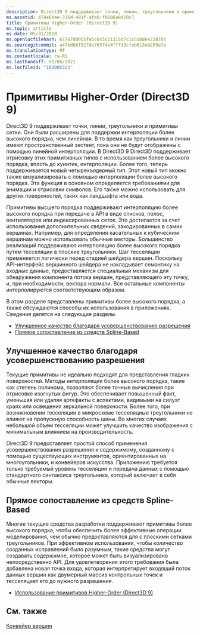 ```yaml
---
description: Direct3D 9 поддерживает точки, линии, треугольники и примитивы сетки.
ms.assetid: 474e8bee-336d-491f-afa0-f0186a8d19c7
title: Примитивы Higher-Order (Direct3D 9)
ms.topic: article
ms.date: 05/31/2018
ms.openlocfilehash: 67767dd955fa5c0c5c21315d7c1c510de422870c
ms.sourcegitcommit: a47bd86f517de76374e4fff33cfeb613eb259a7e
ms.translationtype: MT
ms.contentlocale: ru-RU
ms.lasthandoff: 01/06/2021
ms.locfileid: "103805321"
---
```

# <a name="higher-order-primitives-direct3d-9"></a>Примитивы Higher-Order (Direct3D 9)

Direct3D 9 поддерживает точки, линии, треугольники и примитивы сетки. Они были расширены для поддержки интерполяции более высокого порядка, чем линейная. В то время как треугольники и линии имеют пространственный экстент, пока они не будут отображены с помощью линейной интерполяции. В Direct3D 9 Direct3D поддерживает отрисовку этих примитивных типов с использованием более высокого порядка, вплоть до куинтик, интерполяции. Более того, теперь поддерживается новый четырехъядерный тип. Этот новый тип можно также визуализировать с помощью интерполяции более высокого порядка. Эта функция в основном определяется требованиями для анимации и отрисовки символов. Его также можно использовать для других поверхностей, таких как ландшафта или вода.

Примитивы высшего порядка поддерживают интерполяцию более высокого порядка при передаче в API в виде списков, полос, вентиляторов или индексированных сеток. Это достигается за счет использования дополнительных сведений, закодированных в самих вершинах. Например, для определения касательных к кубическим вершинам можно использовать обычные векторы. Большинство реализаций поддерживают интерполяцию более высокого порядка путем тесселяции в плоские треугольники. Шаг тесселяции применяется логически перед стадией шейдера вершин. Поскольку API-интерфейс вершинного шейдера не накладывает семантику на входные данные, предоставляется специальный механизм для обнаружения компонента потока вершин, представляющего эту точку, и, при необходимости, вектора нормали. Все остальные компоненты интерполируются соответствующим образом.

В этом разделе представлены примитивы более высокого порядка, а также обсуждаются способы их использования в приложениях. Сведения делятся на следующие разделы.

-   [Улучшенное качество благодаря усовершенствованию разрешения](#improved-quality-through-resolution-enhancement)
-   [Прямое сопоставление из средств Spline-Based](#direct-mapping-from-spline-based-tools)

## <a name="improved-quality-through-resolution-enhancement"></a>Улучшенное качество благодаря усовершенствованию разрешения

Текущие примитивы не идеально подходят для представления гладких поверхностей. Методы интерполяции более высокого порядка, такие как степень полинома, позволяют более точные вычисления при отрисовке изогнутых фигур. Это обеспечивает повышенный факт, уменьшая или удаляя артефакты с аспектами, видимыми на силуэт краях или освещения зеркальной поверхности. Более того, при возникновении тесселяции в микросхеме тесселяциые треугольники не влияют на пропускную способность шины. Во многих случаях небольшой объем тесселяции может улучшить качество изображения с минимальным влиянием на производительность.

Direct3D 9 предоставляет простой способ применения усовершенствования разрешения к содержимому, созданному с помощью существующих инструментов, ориентированных на многоугольники, и конвейеров искусства. Приложению требуется только требуемый уровень тесселяции и передача данных с помощью стандартного синтаксиса треугольника, который включает в себя обычные векторы.

## <a name="direct-mapping-from-spline-based-tools"></a>Прямое сопоставление из средств Spline-Based

Многие текущие средства разработки поддерживают примитивы более высокого порядка, чтобы обеспечить более эффективные операции моделирования, чем обычно предоставляются для с плоскими сетками треугольников. При эффективном использовании, чтобы количество созданных исправлений было разумным, такие средства могут создавать содержимое, которое может быть визуализировано непосредственно API. Для удовлетворения этого требования была добавлена новая точка входа, которая интерпретирует входящий поток данных вершин как двумерный массив контрольных точек и тесселяциет его до нужного разрешения.

-   [Использование примитивов Higher-Order (Direct3D 9)](using-higher-order-primitives.md)

## <a name="related-topics"></a>См. также

<dl> <dt>

[Конвейер вершин](vertex-pipeline.md)
</dt> </dl>

 

 



